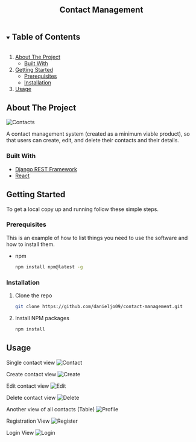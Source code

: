 <h2 align="center">Contact Management</h2>


<!-- TABLE OF CONTENTS -->
<details open="open">
  <summary><h2 style="display: inline-block">Table of Contents</h2></summary>
  <ol>
    <li>
      <a href="#about-the-project">About The Project</a>
      <ul>
        <li><a href="#built-with">Built With</a></li>
      </ul>
    </li>
    <li>
      <a href="#getting-started">Getting Started</a>
      <ul>
        <li><a href="#prerequisites">Prerequisites</a></li>
        <li><a href="#installation">Installation</a></li>
      </ul>
    </li>
    <li><a href="#usage">Usage</a></li>
  </ol>
</details>



<!-- ABOUT THE PROJECT -->
## About The Project

<img src="images/Contacts.png" alt="Contacts">

<p>A contact management system (created as a minimum viable product), so that users can create, edit, and delete their contacts and their details.</p>

### Built With

* [Django REST Framework](https://www.django-rest-framework.org/)
* [React](https://reactjs.org/)


<!-- GETTING STARTED -->
## Getting Started

To get a local copy up and running follow these simple steps.

### Prerequisites

This is an example of how to list things you need to use the software and how to install them.
* npm
  ```sh
  npm install npm@latest -g
  ```

### Installation

1. Clone the repo
   ```sh
   git clone https://github.com/danieljo09/contact-management.git
   ```
2. Install NPM packages
   ```sh
   npm install
   ```



<!-- USAGE EXAMPLES -->
## Usage

Single contact view
<img src="images/Contact.png" alt="Contact">

Create contact view
<img src="images/Create.png" alt="Create">

Edit contact view
<img src="images/Edit.png" alt="Edit">

Delete contact view
<img src="images/Delete.png" alt="Delete">

Another view of all contacts (Table)
<img src="images/Profile.png" alt="Profile">

Registration View
<img src="images/Register.png" alt="Register">

Login View
<img src="images/Login.png" alt="Login">
